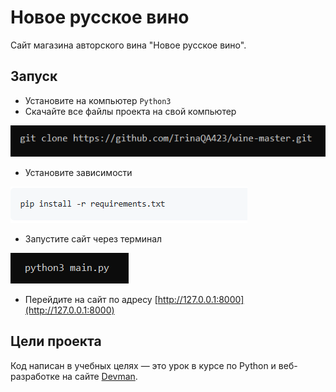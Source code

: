 # Новое русское вино

Сайт магазина авторского вина "Новое русское вино".

## Запуск

- Установите на компьютер `Python3`
- Скачайте все файлы проекта на свой компьютер

![](https://github.com/IrinaQA423/gists1/blob/main/Screenshot_15.png?raw=true)

- Установите зависимости

![](https://github.com/IrinaQA423/gists1/blob/main/Screenshot_4.png?raw=true)

- Запустите сайт через терминал 

![](https://github.com/IrinaQA423/gists1/blob/main/Screenshot_16.png?raw=true)

- Перейдите на сайт по адресу [http://127.0.0.1:8000](http://127.0.0.1:8000)

## Цели проекта

Код написан в учебных целях — это урок в курсе по Python и веб-разработке на сайте [Devman](https://dvmn.org).







